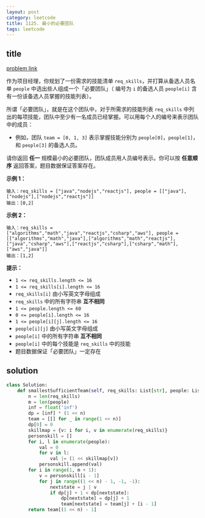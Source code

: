 ```yaml
---
layout: post
category: leetcode
title: 1125. 最小的必要团队
tags: leetcode
---
```

## title
[problem link](https://leetcode-cn.com/problems/smallest-sufficient-team/)

作为项目经理，你规划了一份需求的技能清单 `req_skills`，并打算从备选人员名单 `people` 中选出些人组成一个「必要团队」（ 编号为 `i` 的备选人员 `people[i]` 含有一份该备选人员掌握的技能列表）。

所谓「必要团队」，就是在这个团队中，对于所需求的技能列表 `req_skills` 中列出的每项技能，团队中至少有一名成员已经掌握。可以用每个人的编号来表示团队中的成员：

- 例如，团队 `team = [0, 1, 3]` 表示掌握技能分别为 `people[0]`，`people[1]`，和 `people[3]` 的备选人员。

请你返回 **任一** 规模最小的必要团队，团队成员用人员编号表示。你可以按 **任意顺序** 返回答案，题目数据保证答案存在。

 

**示例 1：**

```
输入：req_skills = ["java","nodejs","reactjs"], people = [["java"],["nodejs"],["nodejs","reactjs"]]
输出：[0,2]
```

**示例 2：**

```
输入：req_skills = ["algorithms","math","java","reactjs","csharp","aws"], people = [["algorithms","math","java"],["algorithms","math","reactjs"],["java","csharp","aws"],["reactjs","csharp"],["csharp","math"],["aws","java"]]
输出：[1,2]
```

 

**提示：**

- `1 <= req_skills.length <= 16`
- `1 <= req_skills[i].length <= 16`
- `req_skills[i]` 由小写英文字母组成
- `req_skills` 中的所有字符串 **互不相同**
- `1 <= people.length <= 60`
- `0 <= people[i].length <= 16`
- `1 <= people[i][j].length <= 16`
- `people[i][j]` 由小写英文字母组成
- `people[i]` 中的所有字符串 **互不相同**
- `people[i]` 中的每个技能是 `req_skills` 中的技能
- 题目数据保证「必要团队」一定存在

## solution
```python
class Solution:
    def smallestSufficientTeam(self, req_skills: List[str], people: List[List[str]]) -> List[int]:
        n = len(req_skills)
        m = len(people)
        inf = float('inf')
        dp = [inf] * (1 << n)
        team = [[] for _ in range(1 << n)]
        dp[0] = 0
        skillmap = {v: i for i, v in enumerate(req_skills)}
        personskill = []
        for i, l in enumerate(people):
            val = 0
            for v in l:
                val |= (1 << skillmap[v])
            personskill.append(val)
        for i in range(1, m + 1):
            v = personskill[i - 1]
            for j in range((1 << n) - 1, -1, -1):
                nextstate = j | v
                if dp[j] + 1 < dp[nextstate]:
                    dp[nextstate] = dp[j] + 1
                    team[nextstate] = team[j] + [i - 1]
        return team[(1 << n) - 1]

```

